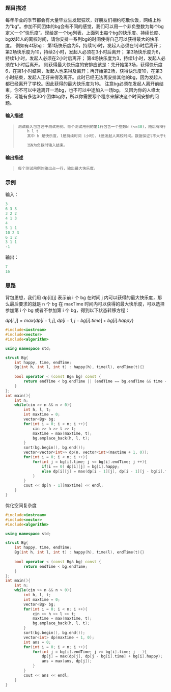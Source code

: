 ### 题目描述

 每年毕业的季节都会有大量毕业生发起狂欢，好朋友们相约吃散伙饭，网络上称为“bg”。参加不同团体的bg会有不同的感觉，我们可以用一个非负整数为每个bg定义一个“快乐度”。现给定一个bg列表，上面列出每个bg的快乐度、持续长度、bg发起人的离校时间，请你安排一系列bg的时间使得自己可以获得最大的快乐度。   例如有4场bg：   第1场快乐度为5，持续1小时，发起人必须在1小时后离开；   第2场快乐度为10，持续2小时，发起人必须在3小时后离开；   第3场快乐度为6，持续1小时，发起人必须在2小时后离开；   第4场快乐度为3，持续1小时，发起人必须在1小时后离开。   则获得最大快乐度的安排应该是：先开始第3场，获得快乐度6，在第1小时结束，发起人也来得及离开；再开始第2场，获得快乐度10，在第3小时结束，发起人正好来得及离开。此时已经无法再安排其他的bg，因为发起人都已经离开了学校。因此获得的最大快乐度为16。   注意bg必须在发起人离开前结束，你不可以中途离开一场bg，也不可以中途加入一场bg。 又因为你的人缘太好，可能有多达30个团体bg你，所以你需要写个程序来解决这个时间安排的问题。

#### 输入描述　　

> ```c++
> 测试输入包含若干测试用例。每个测试用例的第1行包含一个整数N (<=30)，随后有N行，每行给出一场bg的信息：
>     h l t
>     其中 h 是快乐度，l是持续时间（小时），t是发起人离校时间。数据保证l不大于t,因为若发起人必须在t小时后离开，bg必须在主人离开前结束。
> 
>     当N为负数时输入结束。
> ```

#### 输出描述

> ```c++
> 每个测试用例的输出占一行，输出最大快乐度。
> ```

### 示例

输入：

```c++
3
6 3 3
3 2 2
4 1 3
4
5 1 1
10 2 3
6 1 2
3 1 1
-1
```

输出：

```c++
7
16
```

### 思路

背包思想，我们用 dp\[i][j] 表示前 i 个 bg 在时间 j 内可以获得的最大快乐度，那么最后要求的就是 n 个 bg 在 maxTime 时间内可以获得的最大快乐度，可以选择参加第 i 个 bg 或者不参加第 i 个 bg，得到以下状态转移方程：

$dp[i,j]=max\{dp[i-1,j],dp[i-1,j-bg[i].time] + bg[i].happy\}$

```c++
#include<iostream>
#include<vector>
#include<algorithm>

using namespace std;

struct Bg{
    int happy, time, endTime;
    Bg(int h, int l, int t) : happy(h), time(l), endTime(t){}
    
    bool operator < (const Bg& bg) const {
        return endTime < bg.endTime || (endTime == bg.endTime && time <= bg.time);
    }
};
int main(){
    int n;
    while(cin >> n && n > 0){
        int h, l, t;
        int maxtime = 0;
        vector<Bg> bg;
        for(int i = 0; i < n; i ++){
            cin >> h >> l >> t;
            maxtime = max(maxtime, t);
            bg.emplace_back(h, l, t);
        }
        sort(bg.begin(), bg.end());
        vector<vector<int>> dp(n, vector<int>(maxtime + 1, 0));
        for(int i = 0; i < n; i ++){
            for(int j = bg[i].time; j <= bg[i].endTime; j ++){
                if(i == 0) dp[i][j] = bg[i].happy;
                else dp[i][j] = max(dp[i - 1][j], dp[i - 1][j - bg[i].time] + bg[i].happy);
            }
        }          
        cout << dp[n - 1][maxtime] << endl;
    }
}
```

优化空间复杂度

```c++
#include<iostream>
#include<vector>
#include<algorithm>

using namespace std;

struct Bg{
    int happy, time, endTime;
    Bg(int h, int l, int t) : happy(h), time(l), endTime(t){}
    
    bool operator < (const Bg& bg) const {
        return endTime < bg.endTime;
    }
};
int main(){
    int n;
    while(cin >> n && n > 0){
        int h, l, t;
        int maxtime = 0;
        vector<Bg> bg;
        for(int i = 0; i < n; i ++){
            cin >> h >> l >> t;
            maxtime = max(maxtime, t);
            bg.emplace_back(h, l, t);
        }
        sort(bg.begin(), bg.end());
        vector<int> dp(maxtime + 1, 0);
        int ans = 0;
        for(int i = 0; i < n; i ++){
            for(int j = bg[i].endTime; j >= bg[i].time; j --){
                dp[j] = max(dp[j], dp[j - bg[i].time] + bg[i].happy);
                ans = max(ans, dp[j]);
            }
        }
        cout << ans << endl;
    }
}
```

